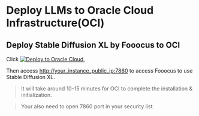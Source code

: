 # Deploy LLMs to Oracle Cloud Infrastructure(OCI)

## Deploy Stable Diffusion XL by Fooocus to OCI
Click [![Deploy to Oracle Cloud](https://oci-resourcemanager-plugin.plugins.oci.oraclecloud.com/latest/deploy-to-oracle-cloud.svg)](https://cloud.oracle.com/resourcemanager/stacks/create?region=home&zipUrl=https://github.com/engchina/deploy-llms-to-oci/releases/download/v1.0.0/deploy-stablediffusion-to-oci_v1.0.0.zip), 

Then access [http://your_instance_public_ip:7860](http://your_instance_public_ip:7860) to access Fooocus to use Stable Diffusion XL.

> It will take around 10-15 minutes for OCI to complete the installation & initialization.

> Your also need to open 7860 port in your security list.